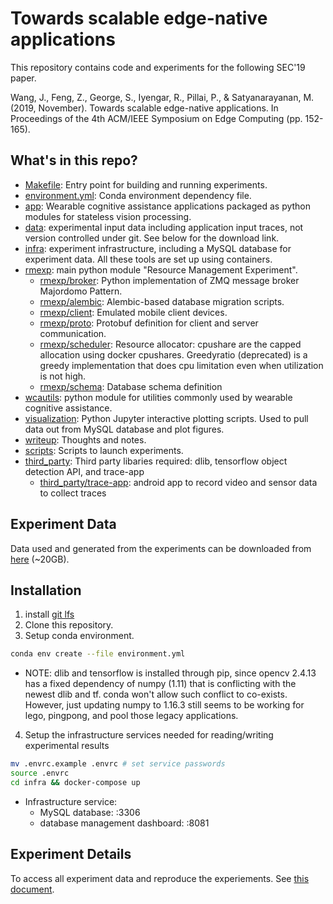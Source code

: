 # Towards scalable edge-native applications

This repository contains code and experiments for the following SEC'19 paper.

Wang, J., Feng, Z., George, S., Iyengar, R., Pillai, P., & Satyanarayanan, M. (2019, November). Towards scalable edge-native applications. In Proceedings of the 4th ACM/IEEE Symposium on Edge Computing (pp. 152-165).

## What's in this repo?

* [Makefile](Makefile): Entry point for building and running experiments.
* [environment.yml](environment.yml): Conda environment dependency file.
* [app](app): Wearable cognitive assistance applications packaged as python modules for stateless vision processing.
* [data](data): experimental input data including application input traces, not version controlled under git. See below for the download link.
* [infra](infra): experiment infrastructure, including a MySQL database for experiment data. All these tools are set up using containers.
* [rmexp](rmexp): main python module "Resource Management Experiment".
  * [rmexp/broker](rmexp/broker): Python implementation of ZMQ message broker Majordomo Pattern.
  * [rmexp/alembic](rmexp/alembic): Alembic-based database migration scripts.
  * [rmexp/client](rmexp/client): Emulated mobile client devices.
  * [rmexp/proto](rmexp/proto): Protobuf definition for client and server communication.
  * [rmexp/scheduler](rmexp/scheduler): Resource allocator: cpushare are the capped allocation using docker cpushares. Greedyratio (deprecated) is a greedy implementation that does cpu limitation even when utilization is not high.
  * [rmexp/schema](rmexp/schema): Database schema definition
* [wcautils](wcautils): python module for utilities commonly used by wearable cognitive assistance.
* [visualization](visualization): Python Jupyter interactive plotting scripts. Used to pull data out from MySQL database and plot figures.
* [writeup](writeup): Thoughts and notes.
* [scripts](scripts): Scripts to launch experiments.
* [third_party](third_party): Third party libaries required: dlib, tensorflow object detection API, and trace-app
  * [third_party/trace-app](third_party/trace-app): android app to record video and sensor data to collect traces

## Experiment Data

Data used and generated from the experiments can be downloaded from [here](https://storage.cmusatyalab.org/sec2019/data.tgz) (~20GB).

## Installation

1. install [git lfs](https://git-lfs.github.com)
2. Clone this repository.
3. Setup conda environment.
```bash
conda env create --file environment.yml
```

  * NOTE: dlib and tensorflow is installed through pip, since opencv 2.4.13 has a fixed dependency of numpy (1.11) that is conflicting with the newest dlib and tf. conda won't allow such conflict to co-exists. However, just updating numpy to 1.16.3 still seems to be working for lego, pingpong, and pool those legacy applications.

4. Setup the infrastructure services needed for reading/writing experimental results
```bash
mv .envrc.example .envrc # set service passwords
source .envrc
cd infra && docker-compose up 
```

  * Infrastructure service:
    * MySQL database: <host>:3306
    * database management dashboard: <host>:8081

## Experiment Details

To access all experiment data and reproduce the experiements. See [this document](experiements.md).
